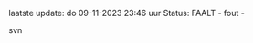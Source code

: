 laatste update: 
do 09-11-2023 23:46   uur 
Status: FAALT - fout - 
<div class="service R">svn</div>